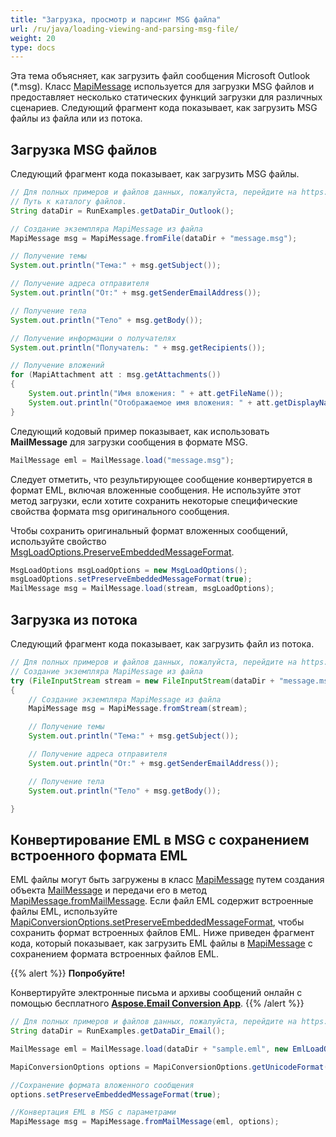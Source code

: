 ```yaml
---
title: "Загрузка, просмотр и парсинг MSG файла"
url: /ru/java/loading-viewing-and-parsing-msg-file/
weight: 20
type: docs
---
```


Эта тема объясняет, как загрузить файл сообщения Microsoft Outlook (*.msg). Класс [MapiMessage](https://reference.aspose.com/email/java/com.aspose.email/mapimessage/) используется для загрузки MSG файлов и предоставляет несколько статических функций загрузки для различных сценариев. Следующий фрагмент кода показывает, как загрузить MSG файлы из файла или из потока.

## **Загрузка MSG файлов**

Следующий фрагмент кода показывает, как загрузить MSG файлы.

~~~Java
// Для полных примеров и файлов данных, пожалуйста, перейдите на https://github.com/aspose-email/Aspose.Email-for-Java
// Путь к каталогу файлов.
String dataDir = RunExamples.getDataDir_Outlook();

// Создание экземпляра MapiMessage из файла
MapiMessage msg = MapiMessage.fromFile(dataDir + "message.msg");

// Получение темы
System.out.println("Тема:" + msg.getSubject());

// Получение адреса отправителя
System.out.println("От:" + msg.getSenderEmailAddress());

// Получение тела
System.out.println("Тело" + msg.getBody());

// Получение информации о получателях
System.out.println("Получатель: " + msg.getRecipients());

// Получение вложений
for (MapiAttachment att : msg.getAttachments())
{
    System.out.println("Имя вложения: " + att.getFileName());
    System.out.println("Отображаемое имя вложения: " + att.getDisplayName());
}
~~~

Следующий кодовый пример показывает, как использовать **MailMessage** для загрузки сообщения в формате MSG.

```Java
MailMessage eml = MailMessage.load("message.msg");
```

Следует отметить, что результирующее сообщение конвертируется в формат EML, включая вложенные сообщения. Не используйте этот метод загрузки, если хотите сохранить некоторые специфические свойства формата msg оригинального сообщения.

Чтобы сохранить оригинальный формат вложенных сообщений, используйте свойство [MsgLoadOptions.PreserveEmbeddedMessageFormat](https://reference.aspose.com/email/java/com.aspose.email/loadoptions/#getPreserveEmbeddedMessageFormat--).

```Java
MsgLoadOptions msgLoadOptions = new MsgLoadOptions();
msgLoadOptions.setPreserveEmbeddedMessageFormat(true);
MailMessage msg = MailMessage.load(stream, msgLoadOptions);
```

## **Загрузка из потока**

Следующий фрагмент кода показывает, как загрузить файл из потока.

~~~Java
// Для полных примеров и файлов данных, пожалуйста, перейдите на https://github.com/aspose-email/Aspose.Email-for-Java
// Создание экземпляра MapiMessage из файла
try (FileInputStream stream = new FileInputStream(dataDir + "message.msg"))
{
    // Создание экземпляра MapiMessage из файла
    MapiMessage msg = MapiMessage.fromStream(stream);

    // Получение темы
    System.out.println("Тема:" + msg.getSubject());

    // Получение адреса отправителя
    System.out.println("От:" + msg.getSenderEmailAddress());

    // Получение тела
    System.out.println("Тело" + msg.getBody());

}
~~~

## **Конвертирование EML в MSG с сохранением встроенного формата EML**

EML файлы могут быть загружены в класс [MapiMessage](https://reference.aspose.com/email/java/com.aspose.email/mapimessage/) путем создания объекта [MailMessage](https://reference.aspose.com/email/java/com.aspose.email/mailmessage/#getHtmlBody()) и передачи его в метод [MapiMessage.fromMailMessage](https://reference.aspose.com/email/java/com.aspose.email/mapimessage/#fromMailMessage-java.lang.String-). Если файл EML содержит встроенные файлы EML, используйте [MapiConversionOptions.setPreserveEmbeddedMessageFormat](https://reference.aspose.com/email/java/com.aspose.email/mapiconversionoptions/#setPreserveEmbeddedMessageFormat-boolean-), чтобы сохранить формат встроенных файлов EML. Ниже приведен фрагмент кода, который показывает, как загрузить EML файлы в [MapiMessage](https://reference.aspose.com/email/java/com.aspose.email/mapimessage/) с сохранением формата встроенных файлов EML.

{{% alert %}}
**Попробуйте!**

Конвертируйте электронные письма и архивы сообщений онлайн с помощью бесплатного [**Aspose.Email Conversion App**](https://products.aspose.app/email/ru/Conversion).
{{% /alert %}}

~~~Java
// Для полных примеров и файлов данных, пожалуйста, перейдите на https://github.com/aspose-email/Aspose.Email-for-Java
String dataDir = RunExamples.getDataDir_Email();

MailMessage eml = MailMessage.load(dataDir + "sample.eml", new EmlLoadOptions());

MapiConversionOptions options = MapiConversionOptions.getUnicodeFormat();

//Сохранение формата вложенного сообщения
options.setPreserveEmbeddedMessageFormat(true);

//Конвертация EML в MSG с параметрами
MapiMessage msg = MapiMessage.fromMailMessage(eml, options);
~~~
